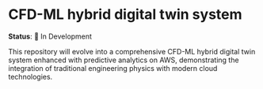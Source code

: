 # **CFD-ML hybrid digital twin system**

**Status**: 🚧 In Development

This repository will evolve into a comprehensive CFD-ML hybrid digital twin system enhanced with predictive analytics on AWS, demonstrating the integration of traditional engineering physics with modern cloud technologies.

